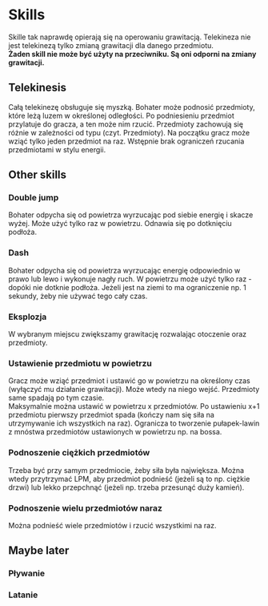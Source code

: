 # Skills

Skille tak naprawdę opierają się na operowaniu grawitacją. Telekineza nie jest telekinezą tylko zmianą grawitacji dla danego przedmiotu.\
**Żaden skill nie może być użyty na przeciwniku. Są oni odporni na zmiany grawitacji.**

## Telekinesis

Całą telekinezę obsługuje się myszką. Bohater może podnosić przedmioty, które leżą luzem w określonej odległości. Po podniesieniu przedmiot przylatuje do gracza, a ten może nim rzucić. Przedmioty zachowują się różnie w zależności od typu (czyt. Przedmioty). Na początku gracz może wziąć tylko jeden przedmiot na raz. Wstępnie brak ograniczeń rzucania przedmiotami w stylu energii.

## Other skills

### Double jump

Bohater odpycha się od powietrza wyrzucając pod siebie energię i skacze wyżej. Może użyć tylko raz w powietrzu. Odnawia się po dotknięciu podłoża.

### Dash

Bohater odpycha się od powietrza wyrzucając energię odpowiednio w prawo lub lewo i wykonuje nagły ruch. W powietrzu może użyć tylko raz - dopóki nie dotknie podłoża. Jeżeli jest na ziemi to ma ograniczenie np. 1 sekundy, żeby nie używać tego cały czas.

### Eksplozja

W wybranym miejscu zwiększamy grawitację rozwalając otoczenie oraz przedmioty.

### Ustawienie przedmiotu w powietrzu

Gracz może wziąć przedmiot i ustawić go w powietrzu na określony czas (wyłączyć mu działanie grawitacji). Może wtedy na niego wejść. Przedmioty same spadają po tym czasie.\
Maksymalnie można ustawić w powietrzu x przedmiotów. Po ustawieniu x+1 przedmiotu pierwszy przedmiot spada (kończy nam się siła na utrzymywanie ich wszystkich na raz). Ogranicza to tworzenie pułapek-lawin z mnóstwa przedmiotów ustawionych w powietrzu np. na bossa.

### Podnoszenie ciężkich przedmiotów

Trzeba być przy samym przedmiocie, żeby siła była największa. Można wtedy przytrzymać LPM, aby przedmiot podnieść (jeżeli są to np. ciężkie drzwi) lub lekko przepchnąć (jeżeli np. trzeba przesunąć duży kamień).

### Podnoszenie wielu przedmiotów naraz

Można podnieść wiele przedmiotów i rzucić wszystkimi na raz.

## Maybe later

### Pływanie

### Latanie
